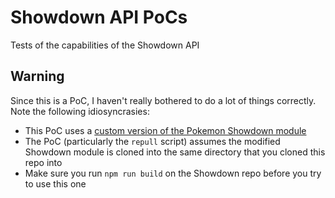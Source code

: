 # Showdown API PoCs
 Tests of the capabilities of the Showdown API

## Warning
Since this is a PoC, I haven't really bothered to do a lot of things correctly. Note the following idiosyncrasies:
- This PoC uses a [custom version of the Pokemon Showdown module](https://github.com/JacenBoy/pokemon-showdown)
- The PoC (particularly the `repull` script) assumes the modified Showdown module is cloned into the same directory that you cloned this repo into
- Make sure you run `npm run build` on the Showdown repo before you try to use this one